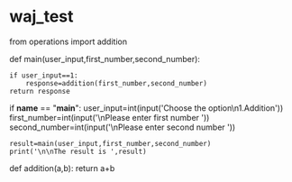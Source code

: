# waj_test

from operations import addition

def main(user_input,first_number,second_number):


    if user_input==1:
        response=addition(first_number,second_number)
    return response

if __name__ == "__main__": 
    user_input=int(input('Choose the option\n1.Addition'))
    first_number=int(input('\nPlease enter first number '))
    second_number=int(input('\nPlease enter second number '))

    result=main(user_input,first_number,second_number) 
    print('\n\nThe result is ',result)
    
def addition(a,b):
  return a+b
  
